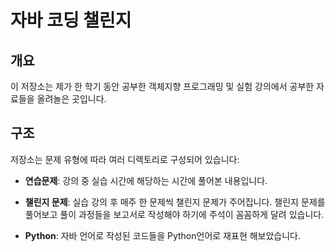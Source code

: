 # 자바 코딩 챌린지

## 개요
이 저장소는 제가 한 학기 동안 공부한 객체지향 프로그래밍 및 실험 강의에서 공부한 자료들을 올려놀은 곳입니다.

## 구조
저장소는 문제 유형에 따라 여러 디렉토리로 구성되어 있습니다:

- **연습문제**: 강의 중 실습 시간에 해당하는 시간에 풀어본 내용입니다.
- **챌린지 문제**: 실습 강의 후 매주 한 문제씩 챌린지 문제가 주어집니다.
                   챌린지 문제를 풀어보고 풀이 과정들을 보고서로 작성해야 하기에 주석이 꼼꼼하게 달려 있습니다.

- **Python**: 자바 언어로 작성된 코드들을 Python언어로 재표현 해보았습니다.
